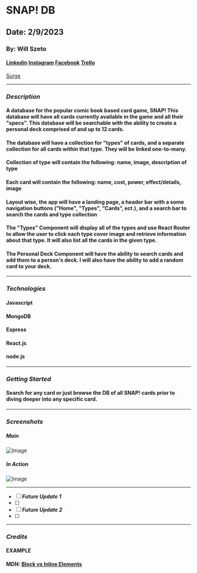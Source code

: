 # SNAP! DB

## Date: 2/9/2023

### **By: Will Szeto**

#### [Linkedin](https://www.linkedin.com/in/will-szeto-a449b021a/) [Instagram](https://www.instagram.com/wszeto) [Facebook](https://wwww.facebook.com/willszeto) [Trello](https://trello.com/b/VJphnMcC/snap-db)
[Surge](https://placeholder.com)
***

### ***Description*** 

#### A database for the popular comic book based card game, SNAP! This database will have all cards currently available in the game and all their "specs". This database will be searchable with the ability to create a personal deck comprised of and up to 12 cards.
#### The database will have a collection for "types" of cards, and a separate collection for all cards within that type. They will be linked one-to-many.
#### Collection of type will contain the following: name, image, description of type
#### Each card will contain the following: name, cost, power, effect/details, image
#### Layout wise, the app will have a landing page, a header bar with a some navigation buttons ("Home", "Types", “Cards”, ect.), and a search bar to search the cards and type collection
#### The "Types" Component will display all of the types and use React Router to allow the user to click each type cover image and retrieve information about that type. It will also list all the cards in the given type.
#### The Personal Deck Component will have the ability to search cards and add them to a person's deck. I will also have the ability to add a random card to your deck.
***

### ***Technologies***

#### Javascript
#### MongoDB
#### Express
#### React.js
#### node.js
***

### ***Getting Started***

#### Search for any card or just browse the DB of all SNAP! cards prior to diving deeper into any specific card.  
***

### ***Screenshots***

##### **Main**
![Image](http://www.imageURL.com)

##### **In Action**
![Image](http://www.imageURL.com)
***

- [ ] ***Future Update 1***
- [ ] 
- [ ] ***Future Update 2***
- [ ] 

***

### ***Credits***

#### EXAMPLE
#### MDN: [Block vs Inline Elements](https://developer.mozilla.org/en-US/docs/Web/HTML/Block-level_elements)